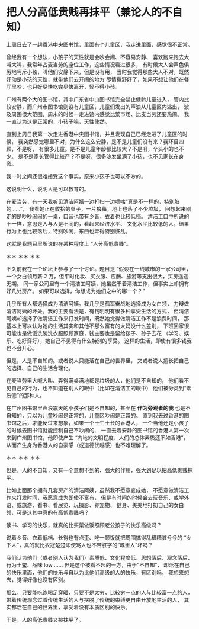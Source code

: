 # 把人分高低贵贱再抹平（兼论人的不自知）

上周日去了一趟香港中央图书馆，里面有个儿童区，我走进里面，感觉很不正常。

曾经我有一个想法，小孩子的天性就是会吵会闹、不容易安静、
喜欢跑来跑去大喊大叫，我常年占麦当劳的座位工作，这些情况看过很多，
有时候大人会声色俱厉地呵斥小孩，叫他们安静下来，但是没有用，
当时我觉得那些大人不对，既然好动是小孩的天性，就带他们去开阔的地方
尽情撒野好了，如果不想让他们在餐厅里吵，也只好尽快吃完尽快离开，怪不得小孩。

广州有两个大的图书馆，其中广东省中山图书馆完全禁止低龄儿童进入，
管内比较安静，而广州市图书馆则设有儿童区，儿童们发出的声浪从儿童区内溢出，
波及周围很大范围，周末的时候一走进馆内感觉比菜市场、比麦当劳还要热闹。
我一直认为这是正常的，小孩子嘛，天性使然。

直到上周日我第一次走进香港中央图书馆，并且发现自己已经走进了儿童区的时候，
我突然感觉哪里不对，为什么这么安静，是不是儿童们没有来？我环目四顾，不是呀，
有很多儿童。是不是儿童年龄都比较大？不是呀，个头小的也不少。
是不是家长管得比较严？不是呀，很多沙发坐满了小孩，也不见家长在身旁。

我一时之间还很难接受这个事实，原来小孩子也可以不吵的。

这说明什么，说明人是可以教育的。

在麦当劳，有一天我听见清洁阿姨一边打扫一边嘀咕“真是不一样的，特别脏的……”，
我看她正在收拾的桌子，一片狼藉，地上也落了不少垃圾，
回想起来刚走的是吵吵闹闹的一桌，口音也带有乡音，衣着也比较低档。
清洁工口中所说的不一样，意思是人与人是不同的，看起来经济水平、
文化水平比较低的人，结果行为上也比较落后，特别吵闹，东西也弄得特别脏乱。

这就是我题目里所说的在某种程度上 “人分高低贵贱”。

＊＊ ＊＊ ＊＊

不久前我在一个论坛上参与了一个讨论。题目是 “假设在一线城市的一家公司里，
一个女白领月薪 2 万，但平时化妆、买衣服、应酬、旅游等支出很大，买房遥遥无期。
同一家公司里有一个清洁工阿姨，她虽然干着清洁工作，但事实上却拥有好几处房产。
如果可以选择，你想成为她们之中的哪一个？”

几乎所有人都选择成为清洁阿姨。我几乎是孤军奋战地选择成为女白领，
力辩做清洁阿姨的坏处。我的主要看法是，有钱明明有很多种享受生活的方式，
但清洁阿姨却选择了做清洁工作来打发时间，既然她觉得做清洁工作不是浪费时间，
那基本上可以认为她的生活其实和其他不那么富有的大妈没什么差别，
下班回家很可能也是做饭洗碗洗衣服照顾家庭，钱主要也是留给孩子、孙子去花
（学习、娱乐、吃好穿好），她自己不见得有什么特别的享受。
这样的生活，即使有很多钱我也不会开心。

但是，人是不自知的。或者说人只能活在自己的世界里，
又或者说人擅长把自己的选择、自己的生活合理化。

在麦当劳里大喊大叫、弄得满桌满地都是垃圾的人，他们是不自知的，
他们看不见自己的行为，也不知道在别人的眼中（比如在清洁工的眼中）
他们被分类到“素质低”的那种人。

在广州图书馆里声浪震天的小孩子们是不自知的，甚至在 **作为旁观者的我**
也是不自知的，只以为儿童吵闹是正常的，儿童区吵闹是正常的。
直到我去过香港的图书馆之后，才能反过来想象，如果一个土生土长的香港人，
一个当他还是小孩子的时候去图书馆就能控制自己不吵闹的、
一直去着安静的图书馆的香港人第一次来到广州图书馆，他即使产生
“内地的文明程度、人们的总体素质还不如香港”，
从而产生身为香港人的自豪感（或道德优越感）也不难理解了。

＊＊ ＊＊ ＊＊

但是，人的不自知，又有一个意想不到的、强大的作用，强大到足以把高低贵贱抹平。

比如上面那个拥有几套房产的清洁阿姨，虽然我不愿意变成她，
不愿意做清洁工作来打发时间，我愿意成为即使不富有，
但是有时间的时候会去玩音乐、或学外语、或旅游、看书、看展览、玩摄影、养宠物、
健身、美美地打扮自己的女白领，可是这其中真的有高低贵贱吗？

读书、学习的快乐，就真的比买菜做饭照顾老公孩子的快乐高级吗？

说着乡音、衣着低档、长得也有点歪、吃一顿饭就把周围搞得乱糟糟脏兮兮的
“乡下人”，真的就比衣冠楚楚即使骂人也不带脏字的“城里人”坏吗？

我们认为他们（或者别人认为我们）素质低、文化程度低、思想落后、观念落后、
行为土鳖、品味 low …… 但是这个被看不起的一方，由于“不自知”，
却活在自己的快乐里面，他们的快乐与自以为比他们高级的人的快乐，有区别吗，
我想来想去，觉得好像也没有区别。

那么，只要能吃饱喝足穿暖，只要不是太穷，比较穷一点的人与比较富一点的人，
带着传统观念过着传统生活的人与摆脱了传统的束缚更自由开放地生活的人，
其实都活在自己的世界里，享受着没有本质区别的快乐。

于是，人的高低贵贱又被抹平了。
